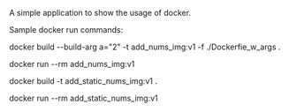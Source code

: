 A simple application to show the usage of docker. 

Sample docker run commands:


docker build --build-arg a="2" -t add_nums_img:v1 -f ./Dockerfie_w_args .

docker run --rm add_nums_img:v1  


docker build -t add_static_nums_img:v1 . 

docker run --rm add_static_nums_img:v1

